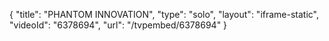 {
    "title": "PHANTOM INNOVATION",
    "type": "solo",
    "layout": "iframe-static",
    "videoId": "6378694",
    "url": "\/tvpembed\/6378694"
}